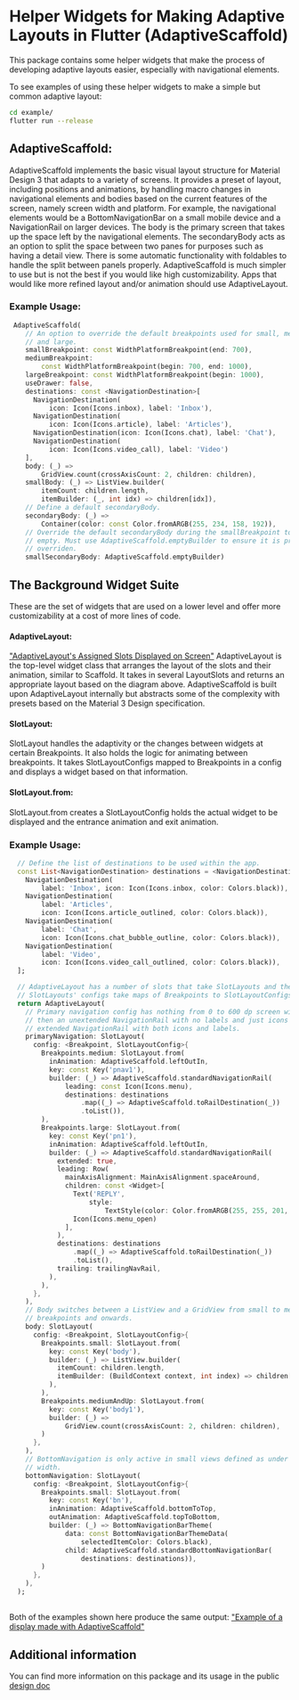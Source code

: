 # Helper Widgets for Making Adaptive Layouts in Flutter (AdaptiveScaffold)

<?code-excerpt path-base="excerpts/packages/adaptive_scaffold_example"?>

This package contains some helper widgets that make the process of developing adaptive layouts easier, especially with navigational elements.

To see examples of using these helper widgets to make a simple but common adaptive layout:

```bash
cd example/
flutter run --release
```
## AdaptiveScaffold:
AdaptiveScaffold implements the basic visual layout structure for Material Design 3 that adapts to a variety of screens. It provides a preset of layout, including positions and animations, by handling macro changes in navigational elements and bodies based on the current features of the screen, namely screen width and platform. For example, the navigational elements would be a BottomNavigationBar on a small mobile device and a NavigationRail on larger devices. The body is the primary screen that takes up the space left by the navigational elements. The secondaryBody acts as an option to split the space between two panes for purposes such as having a detail view. There is some automatic functionality with foldables to handle the split between panels properly. AdaptiveScaffold is much simpler to use but is not the best if you would like high customizability. Apps that would like more refined layout and/or animation should use AdaptiveLayout.
### Example Usage:

<?code-excerpt "adaptive_scaffold_demo.dart (AdaptiveScaffoldDemo)"?>
```dart
 AdaptiveScaffold(
    // An option to override the default breakpoints used for small, medium,
    // and large.
    smallBreakpoint: const WidthPlatformBreakpoint(end: 700),
    mediumBreakpoint:
        const WidthPlatformBreakpoint(begin: 700, end: 1000),
    largeBreakpoint: const WidthPlatformBreakpoint(begin: 1000),
    useDrawer: false,
    destinations: const <NavigationDestination>[
      NavigationDestination(
          icon: Icon(Icons.inbox), label: 'Inbox'),
      NavigationDestination(
          icon: Icon(Icons.article), label: 'Articles'),
      NavigationDestination(icon: Icon(Icons.chat), label: 'Chat'),
      NavigationDestination(
          icon: Icon(Icons.video_call), label: 'Video')
    ],
    body: (_) =>
        GridView.count(crossAxisCount: 2, children: children),
    smallBody: (_) => ListView.builder(
        itemCount: children.length,
        itemBuilder: (_, int idx) => children[idx]),
    // Define a default secondaryBody.
    secondaryBody: (_) =>
        Container(color: const Color.fromARGB(255, 234, 158, 192)),
    // Override the default secondaryBody during the smallBreakpoint to be
    // empty. Must use AdaptiveScaffold.emptyBuilder to ensure it is properly
    // overriden.
    smallSecondaryBody: AdaptiveScaffold.emptyBuilder)
```
## The Background Widget Suite
These are the set of widgets that are used on a lower level and offer more customizability at a cost of more lines of code.
#### AdaptiveLayout:
["AdaptiveLayout's Assigned Slots Displayed on Screen"](example/demo_files/screenSlots.png)
AdaptiveLayout is the top-level widget class that arranges the layout of the slots and their animation, similar to Scaffold. It takes in several LayoutSlots and returns an appropriate layout based on the diagram above. AdaptiveScaffold is built upon AdaptiveLayout internally but abstracts some of the complexity with presets based on the Material 3 Design specification.
#### SlotLayout:
SlotLayout handles the adaptivity or the changes between widgets at certain Breakpoints. It also holds the logic for animating between breakpoints. It takes SlotLayoutConfigs mapped to Breakpoints in a config and displays a widget based on that information.
#### SlotLayout.from:
SlotLayout.from creates a SlotLayoutConfig holds the actual widget to be displayed and the entrance animation and exit animation.
### Example Usage:

<?code-excerpt "adaptive_layout_demo.dart (AdaptiveLayoutDemo)"?>
```dart
  // Define the list of destinations to be used within the app.
  const List<NavigationDestination> destinations = <NavigationDestination>[
    NavigationDestination(
        label: 'Inbox', icon: Icon(Icons.inbox, color: Colors.black)),
    NavigationDestination(
        label: 'Articles',
        icon: Icon(Icons.article_outlined, color: Colors.black)),
    NavigationDestination(
        label: 'Chat',
        icon: Icon(Icons.chat_bubble_outline, color: Colors.black)),
    NavigationDestination(
        label: 'Video',
        icon: Icon(Icons.video_call_outlined, color: Colors.black)),
  ];

  // AdaptiveLayout has a number of slots that take SlotLayouts and these
  // SlotLayouts' configs take maps of Breakpoints to SlotLayoutConfigs.
  return AdaptiveLayout(
    // Primary navigation config has nothing from 0 to 600 dp screen width,
    // then an unextended NavigationRail with no labels and just icons then an
    // extended NavigationRail with both icons and labels.
    primaryNavigation: SlotLayout(
      config: <Breakpoint, SlotLayoutConfig>{
        Breakpoints.medium: SlotLayout.from(
          inAnimation: AdaptiveScaffold.leftOutIn,
          key: const Key('pnav1'),
          builder: (_) => AdaptiveScaffold.standardNavigationRail(
              leading: const Icon(Icons.menu),
              destinations: destinations
                  .map((_) => AdaptiveScaffold.toRailDestination(_))
                  .toList()),
        ),
        Breakpoints.large: SlotLayout.from(
          key: const Key('pn1'),
          inAnimation: AdaptiveScaffold.leftOutIn,
          builder: (_) => AdaptiveScaffold.standardNavigationRail(
            extended: true,
            leading: Row(
              mainAxisAlignment: MainAxisAlignment.spaceAround,
              children: const <Widget>[
                Text('REPLY',
                    style:
                        TextStyle(color: Color.fromARGB(255, 255, 201, 197))),
                Icon(Icons.menu_open)
              ],
            ),
            destinations: destinations
                .map((_) => AdaptiveScaffold.toRailDestination(_))
                .toList(),
            trailing: trailingNavRail,
          ),
        ),
      },
    ),
    // Body switches between a ListView and a GridView from small to medium
    // breakpoints and onwards.
    body: SlotLayout(
      config: <Breakpoint, SlotLayoutConfig>{
        Breakpoints.small: SlotLayout.from(
          key: const Key('body'),
          builder: (_) => ListView.builder(
            itemCount: children.length,
            itemBuilder: (BuildContext context, int index) => children[index],
          ),
        ),
        Breakpoints.mediumAndUp: SlotLayout.from(
          key: const Key('body1'),
          builder: (_) =>
              GridView.count(crossAxisCount: 2, children: children),
        )
      },
    ),
    // BottomNavigation is only active in small views defined as under 600 dp
    // width.
    bottomNavigation: SlotLayout(
      config: <Breakpoint, SlotLayoutConfig>{
        Breakpoints.small: SlotLayout.from(
          key: const Key('bn'),
          inAnimation: AdaptiveScaffold.bottomToTop,
          outAnimation: AdaptiveScaffold.topToBottom,
          builder: (_) => BottomNavigationBarTheme(
              data: const BottomNavigationBarThemeData(
                  selectedItemColor: Colors.black),
              child: AdaptiveScaffold.standardBottomNavigationBar(
                  destinations: destinations)),
        )
      },
    ),
  );
```
##
Both of the examples shown here produce the same output:
["Example of a display made with AdaptiveScaffold"](example/demo_files/adaptiveScaffold.gif)

## Additional information
You can find more information on this package and its usage in the public [design doc](https://docs.google.com/document/d/1qhrpTWYs5f67X8v32NCCNTRMIjSrVHuaMEFAul-Q_Ms/edit?usp=sharing)
